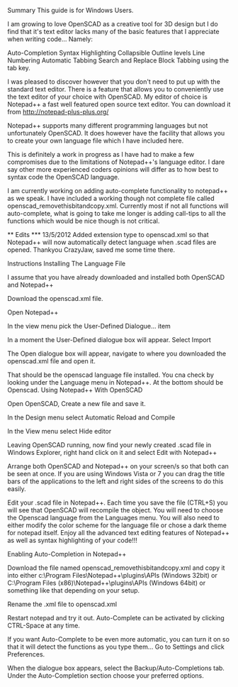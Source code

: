 Summary
This guide is for Windows Users.

I am growing to love OpenSCAD as a creative tool for 3D design but I do find that it's text editor lacks many of the basic features that I appreciate when writing code... Namely:

Auto-Completion
Syntax Highlighting
Collapsible Outline levels
Line Numbering
Automatic Tabbing
Search and Replace
Block Tabbing using the tab key.

I was pleased to discover however that you don't need to put up with the standard text editor. There is a feature that allows you to conveniently use the text editor of your choice with OpenSCAD. My editor of choice is Notepad++ a fast well featured open source text editor. You can download it from http://notepad-plus-plus.org/

Notepad++ supports many different programming languages but not unfortunately OpenSCAD. It does however have the facility that allows you to create your own language file which I have included here.

This is definitely a work in progress as I have had to make a few compromises due to the limitations of Notepad++'s language editor. I dare say other more experienced coders opinions will differ as to how best to syntax code the OpenSCAD language.

I am currently working on adding auto-complete functionality to notepad++ as we speak. I have included a working though not complete file called openscad_removethisbitandcopy.xml. Currently most if not all functions will auto-complete, what is going to take me longer is adding call-tips to all the functions which would be nice though is not critical.

** Edits ***
13/5/2012 Added extension type to openscad.xml so that Notepad++ will now automatically detect language when .scad files are opened. Thankyou CrazyJaw, saved me some time there.

Instructions
Installing The Language File

I assume that you have already downloaded and installed both OpenSCAD and Notepad++

Download the openscad.xml file.

Open Notepad++

In the view menu pick the User-Defined Dialogue... item

In a moment the User-Defined dialogue box will appear. Select Import

The Open dialogue box will appear, navigate to where you downloaded the openscad.xml file and open it.

That should be the openscad language file installed. You cna check by looking under the Language menu in Notepad++. At the bottom should be Openscad.
Using Notepad++ With OpenSCAD

Open OpenSCAD, Create a new file and save it.

In the Design menu select Automatic Reload and Compile

In the View menu select Hide editor

Leaving OpenSCAD running, now find your newly created .scad file in Windows Explorer, right hand click on it and select Edit with Notepad++

Arrange both OpenSCAD and Notepad++ on your screen/s so that both can be seen at once. If you are using Windows Vista or 7 you can drag the title bars of the applications to the left and right sides of the screens to do this easily.

Edit your .scad file in Notepad++. Each time you save the file (CTRL+S) you will see that OpenSCAD will recompile the object. You will need to choose the Openscad language from the Languages menu. You will also need to either modify the color scheme for the language file or chose a dark theme for notepad itself.
Enjoy all the advanced text editing features of Notepad++ as well as syntax highlighting of your code!!!

Enabling Auto-Completion in Notepad++

Download the file named openscad_removethisbitandcopy.xml and copy it into either c:\Program Files\Notepad++\plugins\APIs (Windows 32bit) or C:\Program Files (x86)\Notepad++\plugins\APIs (Windows 64bit) or something like that depending on your setup.

Rename the .xml file to openscad.xml

Restart notepad and try it out. Auto-Complete can be activated by clicking CTRL-Space at any time.

If you want Auto-Complete to be even more automatic, you can turn it on so that it will detect the functions as you type them... Go to Settings and click Preferences.

When the dialogue box appears, select the Backup/Auto-Completions tab. Under the Auto-Completion section choose your preferred options.
